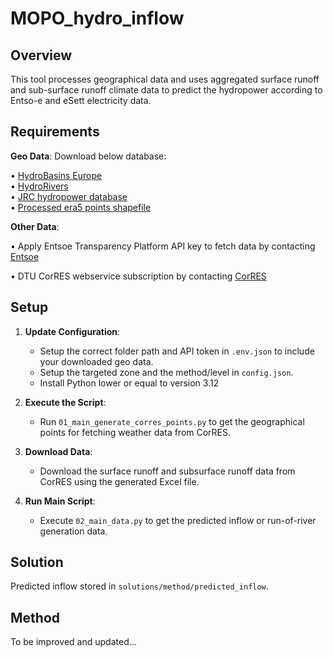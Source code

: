 # **MOPO_hydro_inflow**

## **Overview**

This tool processes geographical data and uses aggregated surface runoff and sub-surface runoff climate data to predict the hydropower according to Entso-e and eSett electricity data.

## **Requirements**

**Geo Data**:
Download below database:

• [HydroBasins Europe](https://www.hydrosheds.org/products/hydrobasins)  
• [HydroRivers](https://www.hydrosheds.org/products/hydrorivers)  
• [JRC hydropower database](https://data.jrc.ec.europa.eu/dataset/52b00441-d3e0-44e0-8281-fda86a63546d)  
• [Processed era5 points shapefile](https://vttgroup.sharepoint.com/sites/EUESIMopo/Shared%20Documents/Forms/AllItems.aspx?id=%2Fsites%2FEUESIMopo%2FShared%20Documents%2FGeneral%2FWP2%20Components%20CONFIDENTIAL%2FMopo%20WP2%20T3%2FToolVersion1%5Fextra%20data&viewid=6dc4b785%2D5340%2D4610%2Dbb2e%2D31ebc2ba5817)

**Other Data**:

• Apply Entsoe Transparency Platform API key to fetch data by contacting [Entsoe](https://transparency.entsoe.eu/)

• DTU CorRES webservice subscription by contacting [CorRES](https://corres.windenergy.dtu.dk/using-corres)

## **Setup**

1. **Update Configuration**:
   - Setup the correct folder path and API token in `.env.json` to include your downloaded geo data.
   - Setup the targeted zone and the method/level in `config.json`.
   - Install Python lower or equal to version 3.12

2. **Execute the Script**:
   - Run `01_main_generate_corres_points.py` to get the geographical points for fetching weather data from CorRES.

3. **Download Data**:
   - Download the surface runoff and subsurface runoff data from CorRES using the generated Excel file.

4. **Run Main Script**:
   - Execute `02_main_data.py` to get the predicted inflow or run-of-river generation data.

## **Solution**

Predicted inflow stored in `solutions/method/predicted_inflow`.

## **Method**

To be improved and updated…
